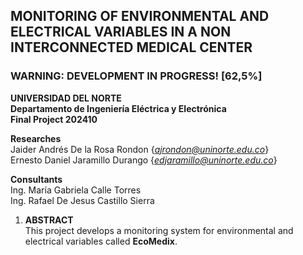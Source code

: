 ## MONITORING OF ENVIRONMENTAL AND ELECTRICAL VARIABLES IN A NON INTERCONNECTED MEDICAL CENTER

### WARNING: DEVELOPMENT IN PROGRESS! [62,5%]  

**UNIVERSIDAD DEL NORTE**  
**Departamento de Ingeniería Eléctrica y Electrónica**  
**Final Project 202410**  

**Researches**  
Jaider Andrés De la Rosa Rondon     {*ajrondon@uninorte.edu.co*}  
Ernesto Daniel Jaramillo Durango    {*edjaramillo@uninorte.edu.co*}  

**Consultants**  
Ing. María Gabriela Calle Torres  
Ing. Rafael De Jesus Castillo Sierra  

1. **ABSTRACT**  
This project develops a monitoring system for environmental and electrical variables called **EcoMedix**.
